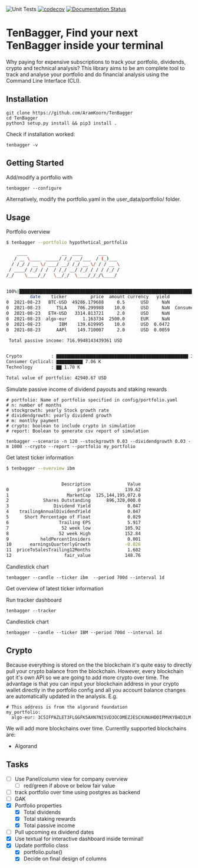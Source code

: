 ![Unit Tests](https://github.com/AramKoorn/TenBagger/actions/workflows/test.yml/badge.svg)
[![codecov](https://codecov.io/gh/AramKoorn/TenBagger/branch/main/graph/badge.svg?token=O5F0TEQ0DY)](https://codecov.io/gh/AramKoorn/TenBagger)
[![Documentation Status](https://readthedocs.org/projects/tenbagger/badge/?version=latest)](https://tenbagger.readthedocs.io/en/latest/?badge=latest)

# TenBagger, Find your next TenBagger inside your terminal
Why paying for expensive subscriptions to track your portfolio, dividends, crypto and technical analysis? This library aims to be am complete tool to track and analyse your portfolio and do financial analysis using the Command Line Interface (CLI). 

## Installation
```
git clone https://github.com/AramKoorn/TenBagger 
cd TenBagger
python3 setup.py install && pip3 install .
```
Check if installation worked:
```
tenbagger -v
```
## Getting Started

Add/modify a portfolio with

```
tenbagger --configure
```
Alternatively, modify the portfolio.yaml in the user_data/portfolio/ folder.

## Usage
Portfolio overview
```sh
$ tenbagger --portfolio hypothetical_portfolio 

    ____             __  ____      ___     
   / __ \____  _____/ /_/ __/___  / (_)___ 
  / /_/ / __ \/ ___/ __/ /_/ __ \/ / / __ \
 / ____/ /_/ / /  / /_/ __/ /_/ / / / /_/ /
/_/    \____/_/   \__/_/  \____/_/_/\____/ 
                                           

100%|████████████████████████████████████████████████████████████████████████████████████████████████████████████████████████████████████████████████████████████████████████| 6/6 [00:16<00:00,  2.74s/it]
         date    ticker         price  amount currency   yield             sector         value  staking_rewards     apy percentage  dividends  passive_income
0  2021-08-23   BTC-USD  49286.179688     0.5      USD     NaN             Crypto  24643.089844              NaN     NaN     57.39%   0.000000        0.000000
0  2021-08-23      TSLA    706.299988    10.0      USD     NaN  Consumer Cyclical   7062.999878              NaN     NaN     16.45%   0.000000        0.000000
0  2021-08-23   ETH-USD   3314.813721     2.0      USD     NaN             Crypto   6629.627441       487.277617  0.0735     15.44%   0.000000      487.277617
0  2021-08-23  algo-eur      1.163734  2500.0      EUR     NaN             Crypto   2909.335448       162.049984  0.0557      6.78%   0.000000      162.049984
0  2021-08-23       IBM    139.619995    10.0      USD  0.0472         Technology   1396.199951              NaN     NaN      3.25%  65.900635       65.900635
0  2021-08-23      AAPl    149.710007     2.0      USD  0.0059         Technology    299.420013              NaN     NaN      0.70%   1.766578        1.766578

 Total passive income: 716.9948143439361 USD 


Crypto           : ▇▇▇▇▇▇▇▇▇▇▇▇▇▇▇▇▇▇▇▇▇▇▇▇▇▇▇▇▇▇▇▇▇▇▇▇▇▇▇▇▇▇▇▇▇▇▇▇▇▇ 34.18K
Consumer Cyclical: ▇▇▇▇▇▇▇▇▇▇ 7.06 K
Technology       : ▇▇ 1.70 K

Total value of portfolio: 42940.67 USD
```

Simulate passive income of dividend payouts and staking rewards

```
# portfolio: Name of portfolio specified in config/portfolio.yaml
# n: number of months
# stockgrowth: yearly Stock growth rate 
# dividendgrowth: yearly dividend growth
# m: montlhy payment
# crypto: boolean to include crypto in simulation
# report: Boolean to generate csv report of simulation

tenbagger --scenario -n 120 --stockgrowth 0.03 --dividendgrowth 0.03 -m 1000 --crypto --report --portfolio my_portfolio

```

Get latest ticker information

```sh
$ tenbagger --overview ibm


                     Description              Value
0                          price             139.62
1                      MarketCap  125,144,195,072.0
2             Shares Outstanding      896,320,000.0
3                 Dividend Yield              0.047
4    trailingAnnualDividendYield              0.047
5      Short Percentage of Float              0.029
6                   Trailing EPS              5.917
7                    52 week low             105.92
8                   52 week High             152.84
9            heldPercentInsiders              0.001
10       earningsQuarterlyGrowth             -0.026
11  priceToSalesTrailing12Months              1.682
12                    fair_value             148.76

```


Candlestick chart
```
tenbagger --candle --ticker ibm  --period 700d --interval 1d
```

Get overview of latest ticker information


Run tracker dashboard
```
tenbagger --tracker
```

Candlestick chart 
```
tenbagger --candle --ticker IBM --period 700d --interval 1d
```

## Crypto

Because everything is stored on the the blockchain it's quite easy to directly pull your crypto balance from the blockchain. However, every blockchain got it's own API so we are going to add more crypto over time. The advantage is that you can input your blockchain address in your crypto wallet directly in the portfolio config and all you account balance changes are automatically updated in the analysis. E.g.

```
# This address is from the algorand foundation
my_portfolio:
  algo-eur: 3C5IFPAZLET3FLGGFK5AXN7NISVD3OCOMEZJESCXUNUHDOIPMVKYB4DILM

```
We will add more blockchains over time. Currentlly supported blockchains are:
- Algorand

## Tasks
- [ ] Use Panel/column view for company overview
  - [ ] red/green if above or below fair value
- [ ] track portfolio over time using postgres as backend
- [ ] GAK
- [x] Portfolio properties
  - [x] Total dividends
  - [x] Total staking rewards
  - [x] Total passive income
- [ ] Pull upcoming ex dividend dates
- [x] Use textual for interactive dashboard inside terminal!
- [x] Update portfolio class
  - [x] portfolio.pulse()
  - [x] Decide on final design of columns
